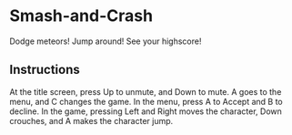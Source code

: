 # Smash-and-Crash
Dodge meteors! Jump around! See your highscore!

## Instructions
At the title screen, press Up to unmute, and Down to mute. A goes to the menu, and C changes the game.
In the menu, press A to Accept and B to decline.
In the game, pressing Left and Right moves the character, Down crouches, and A makes the character jump.

